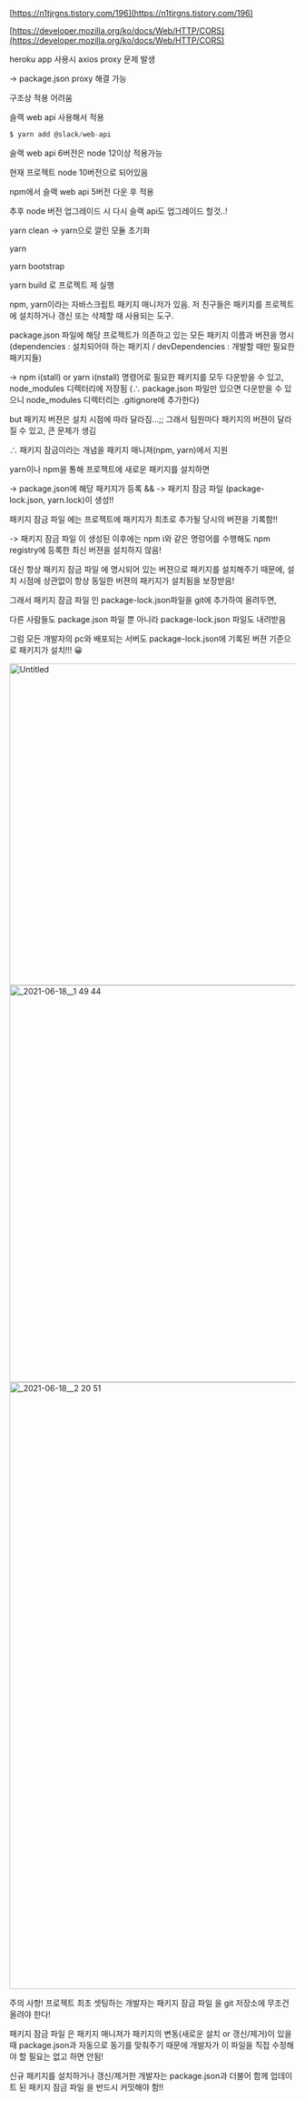 [https://n1tjrgns.tistory.com/196](https://n1tjrgns.tistory.com/196)

[https://developer.mozilla.org/ko/docs/Web/HTTP/CORS](https://developer.mozilla.org/ko/docs/Web/HTTP/CORS)

heroku app 사용시 axios proxy 문제 발생

→ package.json proxy 해결 가능

구조상 적용 어려움

슬랙 web api 사용해서 적용

```jsx
$ yarn add @slack/web-api
```

슬랙 web api 6버전은 node 12이상 적용가능

현재 프로젝트 node 10버전으로 되어있음

npm에서 슬랙 web api 5버전 다운 후 적용

추후 node 버전 업그레이드 시 다시 슬랙 api도 업그레이드 할것..!

yarn clean → yarn으로 깔린 모듈 초기화

yarn

yarn bootstrap

yarn build 로 프로젝트 제 실행



npm, yarn이라는 자바스크립트 패키지 매니저가 있음.
저 친구들은 패키지를 프로젝트에 설치하거나 갱신 또는 삭제할 때 사용되는 도구.

package.json 파일에 해당 프로젝트가 의존하고 있는 모든 패키지 이름과 버젼을 명시
(dependencies : 설치되어야 하는 패키지 / devDependencies : 개발할 때만 필요한 패키지들)

-> npm i(stall) or yarn i(nstall) 명령어로 필요한 패키지를 모두 다운받을 수 있고, node_modules 디렉터리에 저장됨
(∴ package.json 파일만 있으면 다운받을 수 있으니 node_modules 디렉터리는 .gitignore에 추가한다)


but 패키지 버젼은 설치 시점에 따라 달라짐…;;
그래서 팀원마다 패키지의 버젼이 달라질 수 있고, 큰 문제가 생김

∴ 패키지 잠금이라는 개념을 패키지 매니져(npm, yarn)에서 지원


yarn이나 npm을 통해 프로젝트에 새로운 패키지를 설치하면

-> package.json에 해당 패키지가 등록 &&
-> 패키지 잠금 파일 (package-lock.json, yarn.lock)이 생성!!

패키지 잠금 파일 에는 프로젝트에 패키지가 최초로 추가될 당시의 버젼을 기록함!!

-> 패키지 잠금 파일 이 생성된 이후에는 npm i와 같은 명렁어를 수행해도 npm registry에 등록한 최신 버젼을 설치하지 않음!

대신 항상 패키지 잠금 파일 에 명시되어 있는 버젼으로 패키지를 설치해주기 때문에, 설치 시점에 상관없이 항상 동일한 버젼의 패키지가 설치됨을 보장받음!

그래서 패키지 잠금 파일 인 package-lock.json파일을 git에 추가하여 올려두면,

다른 사람들도 package.json 파일 뿐 아니라 package-lock.json 파일도 내려받음

그럼 모든 개발자의 pc와 배포되는 서버도 package-lock.json에 기록된 버젼 기준으로 패키지가 설치!!! 😀

<img width="566" alt="Untitled" src="https://user-images.githubusercontent.com/58289110/122716657-818efa80-d2a5-11eb-9732-d3011872ead2.png">

<img width="698" alt="_2021-06-18__1 49 44" src="https://user-images.githubusercontent.com/58289110/122716626-776cfc00-d2a5-11eb-918f-f4fa94fe3051.png">

<img width="1067" alt="_2021-06-18__2 20 51" src="https://user-images.githubusercontent.com/58289110/122716750-a1262300-d2a5-11eb-889e-9edb51fabb14.png">

주의 사항!
프로젝트 최초 셋팅하는 개발자는 패키지 잠금 파일 을 git 저장소에 무조건 올려야 한다!

패키지 잠금 파일 은 패키지 매니져가 패키지의 변동(새로운 설치 or 갱신/제거)이 있을 때
package.json과 자동으로 동기를 맞춰주기 때문에 개발자가 이 파일을 직접 수정해야 할 필요는 없고 하면 안됨!

신규 패키지를 설치하거나 갱신/제거한 개발자는 package.json과 더불어 함께 업데이트 된 패키지 잠금 파일 을 반드시 커밋해야 함!!
